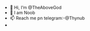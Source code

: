 - 👋 Hi, I’m @TheAboveGod
- 🗿 I am Noob
- 📫 Reach me pn telegram:-@Thynub
- 

<!---
TheAboveGod/TheAboveGod is a ✨ special ✨ repository because its `README.md` (this file) appears on your GitHub profile.
You can click the Preview link to take a look at your changes.
--->
